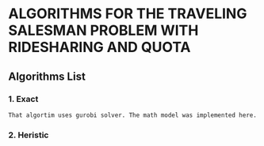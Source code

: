 # ALGORITHMS FOR THE TRAVELING SALESMAN PROBLEM WITH RIDESHARING AND QUOTA

## Algorithms List

### 1. Exact

	That algortim uses gurobi solver. The math model was implemented here.
    

### 2. Heristic
